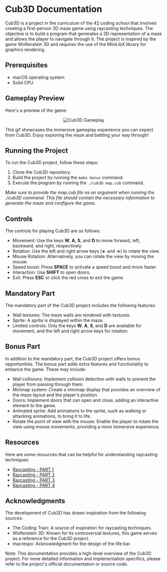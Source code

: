 # Cub3D Documentation

Cub3D is a project in the curriculum of the 42 coding school that involves creating a first-person 3D maze game using raycasting techniques. The objective is to build a program that generates a 3D representation of a maze and allows the player to navigate through it. The project is inspired by the game Wolfenstein 3D and requires the use of the MiniLibX library for graphics rendering.

## Prerequisites

- macOS operating system
- Solid CPU

## Gameplay Preview
Here's a preview of the game:
 <div align="center">

![Cub3D Gameplay](gameplay.gif)

</div>

This gif showcases the immersive gameplay experience you can expect from Cub3D. Enjoy exploring the maze and battling your way through!

## Running the Project

To run the Cub3D project, follow these steps:
1. Clone the Cub3D repository.
2. Build the project by running the `make bonus` command.
3. Execute the program by running the `./cub3D map.cub` command.

*Make sure to provide the map.cub file as an argument when running the ./cub3D command. This file should contain the necessary information to generate the maze and configure the game.*

## Controls

The controls for playing Cub3D are as follows:

- Movement: Use the keys **W**, **A**, **S**, and **D** to move forward, left, backward, and right, respectively.
- Rotation: Use the left and right arrow keys (**←** and **→**) to rotate the view.
- Mouse Rotation: Alternatively, you can rotate the view by moving the mouse.
- Speed boost: Press  **SPACE** to activate a speed boost and move faster.
- Interaction: Use **SHIFT** to open doors.
- Exit: Press **ESC** or click the red cross to exit the game.

## Mandatory Part

The mandatory part of the Cub3D project includes the following features:

- Wall textures: The maze walls are rendered with textures.
- Sprite: A sprite is displayed within the maze.
- Limited controls: Only the keys **W**, **A**, **S**, and **D** are available for movement, and the left and right arrow keys for rotation.

## Bonus Part

In addition to the mandatory part, the Cub3D project offers bonus opportunities. The bonus part adds extra features and functionality to enhance the game. These may include:

- Wall collisions: Implement collision detection with walls to prevent the player from passing through them.
- Minimap system: Create a minimap display that provides an overview of the maze layout and the player's position.
- Doors: Implement doors that can open and close, adding an interactive element to the game.
- Animated sprite: Add animations to the sprite, such as walking or attacking animations, to bring it to life.
- Rotate the point of view with the mouse: Enable the player to rotate the view using mouse movements, providing a more immersive experience.

  

## Resources

Here are some resources that can be helpful for understanding raycasting techniques:

- [Raycasting - PART 1](https://lodev.org/cgtutor/raycasting.html)
- [Raycasting - PART 2](https://lodev.org/cgtutor/raycasting2.html)
- [Raycasting - PART 3](https://lodev.org/cgtutor/raycasting3.html)
- [Raycasting - PART 4](https://lodev.org/cgtutor/raycasting4.html)


## Acknowledgments

The development of Cub3D has drawn inspiration from the following sources:

- The Coding Train: A source of inspiration for raycasting techniques.
- Wolfenstein 3D: Known for its controversial textures, this game serves as a reference for the Cub3D project.
- macrespo: Acknowledgment for the design of the life bar.

Note: This documentation provides a high-level overview of the Cub3D project. For more detailed information and implementation specifics, please refer to the project's official documentation or source code.
